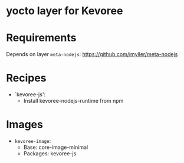 yocto layer for Kevoree
=======================

# Requirements

Depends on layer `meta-nodejs`: https://github.com/imyller/meta-nodejs

# Recipes

* `kevoree-js':
  * Install kevoree-nodejs-runtime from npm

# Images

* `kevoree-image`:
  * Base: core-image-minimal
  * Packages: kevoree-js
